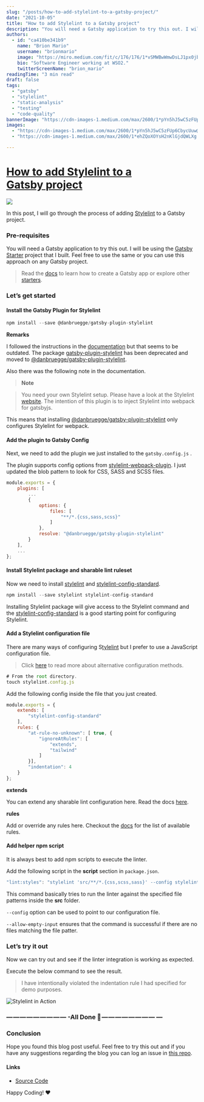 ```yaml
---
slug: "/posts/how-to-add-stylelint-to-a-gatsby-project/"
date: "2021-10-05"
title: "How to add Stylelint to a Gatsby project"
description: "You will need a Gatsby application to try this out. I will be using the Gatsby Starter project that I built. Feel free to use the same or you can use this approach on any Gatsby project. I followed…"
authors:
  - id: "ca410be341b9"
    name: "Brion Mario"
    username: "brionmario"
    image: "https://miro.medium.com/fit/c/176/176/1*vSMWBwWmwDsLJ1px0jb07g.jpeg"
    bio: "Software Engineer working at WSO2."
    twitterScreenName: "brion_mario"
readingTime: "3 min read"
draft: false
tags:
  - "gatsby"
  - "stylelint"
  - "static-analysis"
  - "testing"
  - "code-quality"
bannerImage: "https://cdn-images-1.medium.com/max/2600/1*pYn5hJ5wC5zFUp6CbycUuw@2x.png"
images:
  - "https://cdn-images-1.medium.com/max/2600/1*pYn5hJ5wC5zFUp6CbycUuw@2x.png"
  - "https://cdn-images-1.medium.com/max/2600/1*ehZQoXOYsH2nKlGjdQWLXg.png"

---
```


# [How to add Stylelint to a Gatsby project](https://medium.com/p/156004013f36/edit?source=your_stories_page-------------------------------------)

![](https://cdn-images-1.medium.com/max/800/1*pYn5hJ5wC5zFUp6CbycUuw@2x.png)

In this post, I will go through the process of adding [Stylelint](https://stylelint.io/) to a Gatsby project.

### Pre-requisites

You will need a Gatsby application to try this out. I will be using the [Gatsby Starter](https://github.com/brionmario/gatsby-starter) project that I built. Feel free to use the same or you can use this approach on any Gatsby project.

> Read the [docs](https://www.gatsbyjs.com/docs/quick-start/) to learn how to create a Gatsby app or explore other [starters](https://www.gatsbyjs.com/starters/?).

### Let’s get started

#### Install the Gatsby Plugin for Stylelint

```js
npm install --save @danbruegge/gatsby-plugin-stylelint
```

**Remarks**

I followed the instructions in the [documentation](https://www.gatsbyjs.com/plugins/gatsby-plugin-stylelint/) but that seems to be outdated. The package [gatsby-plugin-stylelint](https://www.npmjs.com/package/gatsby-plugin-stylelint) has been deprecated and moved to [@danbruegge/gatsby-plugin-stylelint](https://www.npmjs.com/package/@danbruegge/gatsby-plugin-stylelint).

Also there was the following note in the documentation.

> **Note**

> You need your own Stylelint setup. Please have a look at the Stylelint [website](https://stylelint.io/). The intention of this plugin is to inject Stylelint into webpack for gatsbyjs.

This means that installing [@danbruegge/gatsby-plugin-stylelint](https://www.npmjs.com/package/@danbruegge/gatsby-plugin-stylelint) only configures Stylelint for webpack.

#### Add the plugin to Gatsby Config

Next, we need to add the plugin we just installed to the `gatsby.config.js` .

The plugin supports config options from [stylelint-webpack-plugin](https://github.com/webpack-contrib/stylelint-webpack-plugin#options). I just updated the blob pattern to look for CSS, SASS and SCSS files.

```js
module.exports = {
    plugins: [
        ...
        {
            options: {
                files: [
                    "**/*.{css,sass,scss}"
                ]
            },
            resolve: "@danbruegge/gatsby-plugin-stylelint"
        }
    ],
    ...
};
```

#### **Install Stylelint package and sharable lint ruleset**

Now we need to install [stylelint](https://www.npmjs.com/package/stylelint) and [stylelint-config-standard](https://www.npmjs.com/package/stylelint-config-standard).

```js
npm install --save stylelint stylelint-config-standard
```

Installing Stylelint package will give access to the Stylelint command and the [stylelint-config-standard](https://www.npmjs.com/package/stylelint-config-standard) is a good starting point for configuring Stylelint.

#### Add a Stylelint configuration file

There are many ways of configuring S[tylelint](https://www.npmjs.com/package/stylelint) but I prefer to use a JavaScript configuration file.

> Click [here](https://stylelint.io/user-guide/configure) to read more about alternative configuration methods.

```js
# From the root directory.  
touch stylelint.config.js
```

Add the following config inside the file that you just created.

```js
module.exports = {
    extends: [
        "stylelint-config-standard"
    ],
    rules: {
        "at-rule-no-unknown": [ true, {
            "ignoreAtRules": [
                "extends",
                "tailwind"
            ]
        }],
        "indentation": 4
    }
};
```

**extends**

You can extend any sharable lint configuration here. Read the docs [here](https://stylelint.io/user-guide/configure#extends).

**rules**

Add or override any rules here. Checkout the [docs](https://stylelint.io/user-guide/rules/list) for the list of available rules.

#### Add helper npm script

It is always best to add npm scripts to execute the linter.

Add the following script in the **script** section in `package.json`.

```js
"lint:styles": "stylelint 'src/**/*.{css,scss,sass}' --config stylelint.config.js --allow-empty-input",
```

This command basically tries to run the linter against the specified file patterns inside the **src** folder.

`--config` option can be used to point to our configuration file.

`--allow-empty-input` ensures that the command is successful if there are no files matching the file patter.

### Let’s try it out

Now we can try out and see if the linter integration is working as expected.

Execute the below command to see the result.

> I have intentionally violated the indentation rule I had specified for demo purposes.

![Stylelint in Action](https://cdn-images-1.medium.com/max/800/1*ehZQoXOYsH2nKlGjdQWLXg.png)

### — — — — — — — — — -All Done 🥳 — — — — — — — — —

### Conclusion

Hope you found this blog post useful. Feel free to try this out and if you have any suggestions regarding the blog you can log an issue in [this repo](https://github.com/brionmario/blog-resources/issues).

#### Links

*   [Source Code](https://github.com/brionmario/gatsby-starter/tree/init-stylelint)

Happy Coding! ❤️
